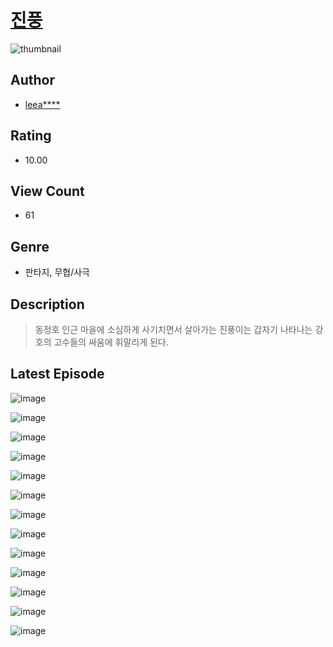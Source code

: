 # [진풍](https://comic.naver.com/challenge/list?titleId=810302)
![thumbnail](https://image-comic.pstatic.net/user_contents_data/challenge_comic/2023/05/23/332826/upload_4063432344460145970_480x623.jpeg)

## Author
- [leea****](https://comic.naver.com/artistTitle?id=332826)

## Rating
- 10.00

## View Count
- 61

## Genre
- 판타지, 무협/사극

## Description
> 동정호 인근 마을에 소심하게 사기치면서 살아가는 진풍이는 갑자기 나타나는 강호의 고수들의 싸움에 휘말리게 된다.


## Latest Episode
![image](https://image-comic.pstatic.net/user_contents_data/challenge_comic/2023/05/23/332826/upload_7090463949746944355.jpeg)

![image](https://image-comic.pstatic.net/user_contents_data/challenge_comic/2023/05/23/332826/upload_4123101762526852403.jpeg)

![image](https://image-comic.pstatic.net/user_contents_data/challenge_comic/2023/05/23/332826/upload_7089285079991738982.jpeg)

![image](https://image-comic.pstatic.net/user_contents_data/challenge_comic/2023/05/23/332826/upload_3977912365183558197.jpeg)

![image](https://image-comic.pstatic.net/user_contents_data/challenge_comic/2023/05/23/332826/upload_3631137383601484851.jpeg)

![image](https://image-comic.pstatic.net/user_contents_data/challenge_comic/2023/05/23/332826/upload_3774405054270234935.jpeg)

![image](https://image-comic.pstatic.net/user_contents_data/challenge_comic/2023/05/23/332826/upload_3991423344521326945.jpeg)

![image](https://image-comic.pstatic.net/user_contents_data/challenge_comic/2023/05/23/332826/upload_7293914093803877432.jpeg)

![image](https://image-comic.pstatic.net/user_contents_data/challenge_comic/2023/05/23/332826/upload_7004004948814946865.jpeg)

![image](https://image-comic.pstatic.net/user_contents_data/challenge_comic/2023/05/23/332826/upload_7365137158516193633.jpeg)

![image](https://image-comic.pstatic.net/user_contents_data/challenge_comic/2023/05/23/332826/upload_3977067905085419826.jpeg)

![image](https://image-comic.pstatic.net/user_contents_data/challenge_comic/2023/05/23/332826/upload_7305456758212081249.jpeg)

![image](https://image-comic.pstatic.net/user_contents_data/challenge_comic/2023/05/23/332826/upload_7305464656643056182.jpeg)
